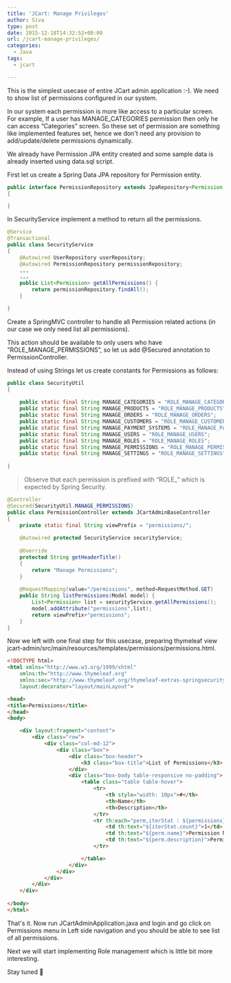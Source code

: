 ```yaml
---
title: 'JCart: Manage Privileges'
author: Siva
type: post
date: 2015-12-18T14:32:52+00:00
url: /jcart-manage-privileges/
categories:
  - Java
tags:
  - jcart

---
```

This is the simplest usecase of entire JCart admin application :-). We need to show list of permissions configured in our system.
  
In our system each permission is more like access to a particular screen. For example, If a user has MANAGE_CATEGORIES permission then only he can access &#8220;Categories&#8221; screen. So these set of permission are something like implemented features set, hence we don't need any provision to add/update/delete permissions dynamically.

We already have Permission JPA entity created and some sample data is already inserted using data.sql script.

First let us create a Spring Data JPA repository for Permission entity.

```java
public interface PermissionRepository extends JpaRepository<Permission, Integer>
{

}
```

In SecurityService implement a method to return all the permissions.

```java
@Service
@Transactional
public class SecurityService
{
	@Autowired UserRepository userRepository;
	@Autowired PermissionRepository permissionRepository;
	...
	...
	public List<Permission> getAllPermissions() {
		return permissionRepository.findAll();
	}

}
```

Create a SpringMVC controller to handle all Permission related actions (in our case we only need list all permissions).
  
This action should be available to only users who have &#8220;ROLE\_MANAGE\_PERMISSIONS&#8221;, so let us add @Secured annotation to PermissionController.

Instead of using Strings let us create constants for Permissions as follows:

```java
public class SecurityUtil
{
	
	public static final String MANAGE_CATEGORIES = "ROLE_MANAGE_CATEGORIES";
	public static final String MANAGE_PRODUCTS = "ROLE_MANAGE_PRODUCTS";
	public static final String MANAGE_ORDERS = "ROLE_MANAGE_ORDERS";
	public static final String MANAGE_CUSTOMERS = "ROLE_MANAGE_CUSTOMERS";
	public static final String MANAGE_PAYMENT_SYSTEMS = "ROLE_MANAGE_PAYMENT_SYSTEMS";
	public static final String MANAGE_USERS = "ROLE_MANAGE_USERS";
	public static final String MANAGE_ROLES = "ROLE_MANAGE_ROLES";
	public static final String MANAGE_PERMISSIONS = "ROLE_MANAGE_PERMISSIONS";
	public static final String MANAGE_SETTINGS = "ROLE_MANAGE_SETTINGS";
	
}
```

> Observe that each permission is prefixed with &#8220;ROLE_&#8221; which is expected by Spring Security.

```java
@Controller
@Secured(SecurityUtil.MANAGE_PERMISSIONS)
public class PermissionController extends JCartAdminBaseController
{
	private static final String viewPrefix = "permissions/";
	
	@Autowired protected SecurityService securityService;
	
	@Override
	protected String getHeaderTitle()
	{
		return "Manage Permissions";
	}
	
	@RequestMapping(value="/permissions", method=RequestMethod.GET)
	public String listPermissions(Model model) {
		List<Permission> list = securityService.getAllPermissions();
		model.addAttribute("permissions",list);
		return viewPrefix+"permissions";
	}
}
```

Now we left with one final step for this usecase, preparing thymeleaf view jcart-admin/src/main/resources/templates/permissions/permissions.html.

```html
<!DOCTYPE html>
<html xmlns="http://www.w3.org/1999/xhtml"
	xmlns:th="http://www.thymeleaf.org"
	xmlns:sec="http://www.thymeleaf.org/thymeleaf-extras-springsecurity3"
	layout:decorator="layout/mainLayout">

<head>
<title>Permissions</title>
</head>
<body>

	<div layout:fragment="content">
		<div class="row">
			<div class="col-md-12">
				<div class="box">
					<div class="box-header">
						<h3 class="box-title">List of Permissions</h3>
					</div>
					<div class="box-body table-responsive no-padding">
						<table class="table table-hover">
							<tr>
								<th style="width: 10px">#</th>
								<th>Name</th>
								<th>Description</th>
							</tr>
							<tr th:each="perm,iterStat : ${permissions}">
								<td th:text="${iterStat.count}">1</td>
								<td th:text="${perm.name}">Permission Name</td>
								<td th:text="${perm.description}">Permission Description</td>
							</tr>

						</table>
					</div>
				</div>
			</div>
		</div>
	</div>
	
</body>
</html>
```

That's it. Now run JCartAdminApplication.java and login and go click on Permissions menu in Left side navigation and you should be able to see list of all permissions.

Next we will start implementing Role management which is little bit more interesting.

Stay tuned 🙂

